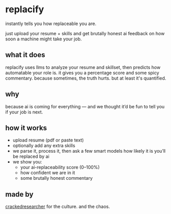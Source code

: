 # replacify

instantly tells you how replaceable you are.

just upload your resume + skills and get brutally honest ai feedback on how soon a machine might take your job.

## what it does

replacify uses llms to analyze your resume and skillset, then predicts how automatable your role is.
it gives you a percentage score and some spicy commentary.
because sometimes, the truth hurts. but at least it's quantified.

## why

because ai is coming for everything — and we thought it’d be fun to tell you if your job is next.

## how it works

- upload resume (pdf or paste text)
- optionally add any extra skills
- we parse it, process it, then ask a few smart models how likely it is you’ll be replaced by ai
- we show you:
  - your ai-replaceability score (0–100%)
  - how confident we are in it
  - some brutally honest commentary

## made by

[crackedresearcher](https://github.com/CrackedResearcher)
for the culture. and the chaos.
